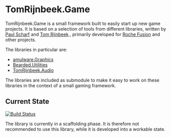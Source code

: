 # TomRijnbeek.Game
TomRijnbeek.Game is a small framework built to easily start up new game projects. It is based on a selection of tools from different libraries, written by [Paul Scharf](http://github.com/amulware) and [Tom Rijnbeek](http://github.com/tomrijnbeek)., primarily developed for [Roche Fusion](http://store.steampowered.com/app/334140) and other projects.

The libraries in particular are:

* [amulware.Graphics](https://github.com/amulware/awgraphics)
* [Bearded.Utilities](https://github.com/beardgame/utilities)
* [TomRijnbeek.Audio](https://github.com/tomrijnbeek/tomrijnbeek-audio)

The libraries are included as submodule to make it easy to work on these libraries in the context of a small gaming framework.

## Current State
[![Build Status](https://travis-ci.org/tomrijnbeek/tomrijnbeek-game.svg)](https://travis-ci.org/tomrijnbeek/tomrijnbeek-game)

The library is currently in a scaffolding phase. It is therefore not recommended to use this library, while it is developed into a workable state.
